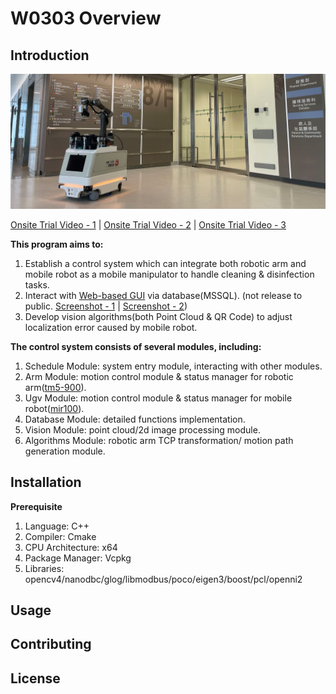 # W0303 Overview

## Introduction

![RobotApperance](doc/resources/robot_apperance_1.jpg)

[Onsite Trial Video - 1](https://youtu.be/3_yQ5s5oSw4) | [Onsite Trial Video - 2](https://youtu.be/yljeNZbJ-PU) | [Onsite Trial Video - 3](https://youtu.be/IBontb4xmpU)

**This program aims to:**

1. Establish a control system which can integrate both robotic arm and mobile robot as a mobile manipulator to handle cleaning & disinfection tasks.
2. Interact with [Web-based GUI](https://robot.willsonic.com/) via database(MSSQL). (not release to public. [Screenshot - 1](doc/resources/screenshot_publish_schedule.png) | [Screenshot - 2](doc/resources/screenshot_job_record.png))
3. Develop vision algorithms(both Point Cloud & QR Code) to adjust localization error caused by mobile robot.

**The control system consists of several modules, including:**

1. Schedule Module: system entry module, interacting with other modules.
2. Arm Module: motion control module & status manager for robotic arm([tm5-900](https://www.tm-robot.com/en/regular-payload/)).
3. Ugv Module: motion control module & status manager for mobile robot([mir100](https://www.mobile-industrial-robots.com/solutions/robots/mir100/)).
4. Database Module: detailed functions implementation.
5. Vision Module: point cloud/2d image processing module.
6. Algorithms Module: robotic arm TCP transformation/ motion path generation module.

## Installation

**Prerequisite**

1. Language: C++
2. Compiler: Cmake
3. CPU Architecture: x64
4. Package Manager: Vcpkg
5. Libraries: opencv4/nanodbc/glog/libmodbus/poco/eigen3/boost/pcl/openni2

## Usage

## Contributing

## License